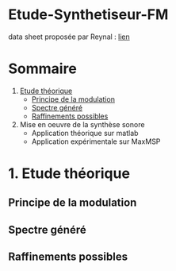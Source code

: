 # Etude-Synthetiseur-FM
data sheet proposée par Reynal : [lien](datasheets/projet_Article_Chowning_Synthese_FM.pdf)

# Sommaire
1.  [Etude théorique](#-Etude-théorique)
    - [Principe de la modulation](#-Principe-de-la-modulation)
    - [Spectre généré]()
    - [Raffinements possibles]()
2.  Mise en oeuvre de la synthèse sonore
    - Application théorique sur matlab
    - Application expérimentale sur MaxMSP 

# 1. Etude théorique

## Principe de la modulation
## Spectre généré
## Raffinements possibles
